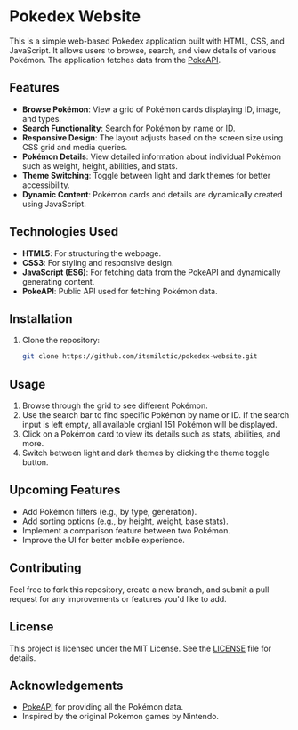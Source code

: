 # Pokedex Website

This is a simple web-based Pokedex application built with HTML, CSS, and JavaScript. It allows users to browse, search, and view details of various Pokémon. The application fetches data from the [PokeAPI](https://pokeapi.co/).

## Features

- **Browse Pokémon**: View a grid of Pokémon cards displaying ID, image, and types.
- **Search Functionality**: Search for Pokémon by name or ID.
- **Responsive Design**: The layout adjusts based on the screen size using CSS grid and media queries.
- **Pokémon Details**: View detailed information about individual Pokémon such as weight, height, abilities, and stats.
- **Theme Switching**: Toggle between light and dark themes for better accessibility.
- **Dynamic Content**: Pokémon cards and details are dynamically created using JavaScript.

## Technologies Used

- **HTML5**: For structuring the webpage.
- **CSS3**: For styling and responsive design.
- **JavaScript (ES6)**: For fetching data from the PokeAPI and dynamically generating content.
- **PokeAPI**: Public API used for fetching Pokémon data.

## Installation

1. Clone the repository:
   ```bash
   git clone https://github.com/itsmilotic/pokedex-website.git
   
## Usage

1. Browse through the grid to see different Pokémon.
2. Use the search bar to find specific Pokémon by name or ID. If the search input is left empty, all available orgianl 151 Pokémon will be displayed.
3. Click on a Pokémon card to view its details such as stats, abilities, and more.
4. Switch between light and dark themes by clicking the theme toggle button.

## Upcoming Features

- Add Pokémon filters (e.g., by type, generation).
- Add sorting options (e.g., by height, weight, base stats).
- Implement a comparison feature between two Pokémon.
- Improve the UI for better mobile experience.

## Contributing

Feel free to fork this repository, create a new branch, and submit a pull request for any improvements or features you'd like to add.

## License

This project is licensed under the MIT License. See the [LICENSE](LICENSE) file for details.

## Acknowledgements

- [PokeAPI](https://pokeapi.co/) for providing all the Pokémon data.
- Inspired by the original Pokémon games by Nintendo.
